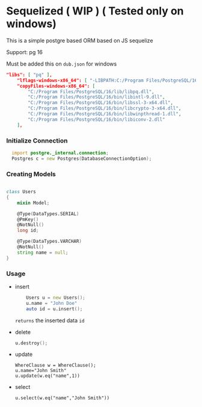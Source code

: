 # Sequelized  ( WIP ) ( Tested only on windows)

This is a simple postgre based ORM based on JS sequelize

Support: pg 16

Must be added this on `dub.json` for windows 
```json
"libs": [ "pq" ],
    "lflags-windows-x86_64": [ "-LIBPATH:C:/Program Files/PostgreSQL/16/lib/" ],
    "copyFiles-windows-x86_64": [
        "C:/Program Files/PostgreSQL/16/lib/libpq.dll",
        "C:/Program Files/PostgreSQL/16/bin/libintl-9.dll",
        "C:/Program Files/PostgreSQL/16/bin/libssl-3-x64.dll",
        "C:/Program Files/PostgreSQL/16/bin/libcrypto-3-x64.dll",
		"C:/Program Files/PostgreSQL/16/bin/libwinpthread-1.dll",
		"C:/Program Files/PostgreSQL/16/bin/libiconv-2.dll"
    ],
```

### Initialize Connection

```d
  import postgre._internal.connection;
  Postgres c = new Postgres(DatabaseConnectionOption);
```

### Creating Models

```d

class Users
{
	mixin Model;

	@Type(DataTypes.SERIAL)
	@PmKey()
	@NotNull()
	long id;

	@Type(DataTypes.VARCHAR)
	@NotNull()
	string name = null;
}
```

### Usage
 - insert
	```d
		Users u = new Users();
		u.name = "John Doe"
		auto id = u.insert();
	```

	`returns` the inserted data `id`
	
 - delete
	```d
	u.destroy();
	```
- update
	```
	WhereClause w = WhereClause();
	u.name="John Smith"
	u.update(w.eq("name",1))
	```
- select 
	```
	u.select(w.eq("name","John Smith"))
	```

